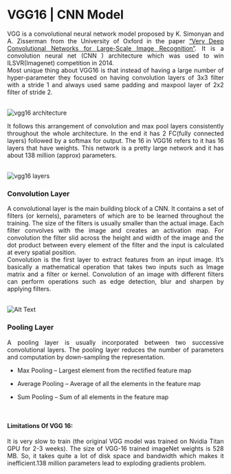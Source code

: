# VGG16 | CNN Model

<div align="justify">VGG is a convolutional neural network model proposed by K. Simonyan and A. Zisserman from the University of Oxford in the paper <a href="https://arxiv.org/abs/1409.1556" target="_top">“Very Deep Convolutional Networks for Large-Scale Image Recognition”</a>. It is a convolution neural net (CNN ) architecture which was used to win ILSVR(Imagenet) competition in 2014.</div>

<div align="justify">Most unique thing about VGG16 is that instead of having a large number of hyper-parameter they focused on having convolution layers of 3x3 filter with a stride 1 and always used same padding and maxpool layer of 2x2 filter of stride 2.</div> <br>

![vgg16 architecture](https://user-images.githubusercontent.com/35737777/69682136-5bdd4780-10a8-11ea-9079-50283f5451df.png) <br>

<div align="justify">It follows this arrangement of convolution and max pool layers consistently throughout the whole architecture. In the end it has 2 FC(fully connected layers) followed by a softmax for output. The 16 in VGG16 refers to it has 16 layers that have weights. This network is a pretty large network and it has about 138 million (approx) parameters.</div> <br>

![vgg16 layers](https://miro.medium.com/max/1400/1*UCGA58A2Ssjf74Z0Oh0_eQ.png)

### Convolution Layer
<div align="justify">A convolutional layer is the main building block of a CNN. It contains a set of filters (or kernels), parameters of which are to be learned throughout the training. The size of the filters is usually smaller than the actual image. Each filter convolves with the image and creates an activation map. For convolution the filter slid across the height and width of the image and the dot product between every element of the filter and the input is calculated at every spatial position.<br>Convolution is the first layer to extract features from an input image. It’s basically a mathematical operation that takes two inputs such as Image matrix and a filter or kernel. Convolution of an image with different filters can perform operations such as edge detection, blur and sharpen by applying filters.</div> <br>

![Alt Text](https://media.giphy.com/media/i4NjAwytgIRDW/giphy.gif)

### Pooling Layer
<div align="justify">A pooling layer is usually incorporated between two successive convolutional layers. The pooling layer reduces the number of parameters and computation by down-sampling the representation.

* Max Pooling – Largest element from the rectified feature map

* Average Pooling – Average of all the elements in the feature map

* Sum Pooling – Sum of all elements in the feature map 

</div> <br>

#### Limitations Of VGG 16:
<div align="justify">It is very slow to train (the original VGG model was trained on Nvidia Titan GPU for 2-3 weeks). The size of VGG-16 trained imageNet weights is 528 MB. So, it takes quite a lot of disk space and bandwidth which makes it inefficient.138 million parameters lead to exploding gradients problem.</div>
